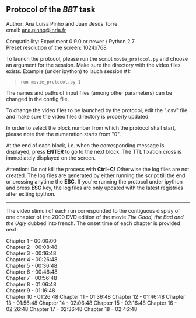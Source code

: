 ## Protocol of the *BBT* task   

Author: Ana Luisa Pinho and Juan Jesús Torre  
email: ana.pinho@inria.fr  

Compatibility: Expyriment 0.9.0 or newer / Python 2.7  
Preset resolution of the screen: 1024x768  

To launch the protocol, please run the script `movie_protocol.py` and choose an argument for the session. Make sure the directory with the video files exists. Example (under ipython) to lauch session #1:

> `run movie_protocol.py 1`

The names and paths of input files (among other parameters) can be changed in the config file.

To change the video files to be launched by the protocol, edit the ".csv" file and make sure the video files directory is properly updated.

In order to select the block number from which the protocol shall start, please note that the numeration starts from "0".

At the end of each block, i.e. when the corresponding message is displayed, press __ENTER__ to go to the next block. The TTL fixation cross is immediately displayed on the screen.

Attention: Do not kill the process with __Ctrl+C__! Otherwise the log files are not created. The log files are generated by either running the script till the end or pressing anytime the __ESC__. If you're running the protocol under ipython and press __ESC__ key, the log files are only updated with the latest registries after exiting ipython.

_________________________________________________________________________________________________  

The video stimuli of each run corresponded to the contiguous display of one chapter of the 2000 DVD edition of the movie *The Good, the Bad and the Ugly* dubbed into french. The onset time of each chapter is provided next:  

Chapter 1  - 00:00:00  
Chapter 2  - 00:08:48  
Chapter 3  - 00:16:48  
Chapter 4  - 00:26:48  
Chapter 5  - 00:36:48  
Chapter 6  - 00:46:48  
Chapter 7  - 00:56:48  
Chapter 8  - 01:06:48  
Chapter 9  - 01:16:48  
Chapter 10 - 01:26:48
Chapter 11 - 01:36:48
Chapter 12 - 01:46:48
Chapter 13 - 01:56:48
Chapter 14 - 02:06:48
Chapter 15 - 02:16:48
Chapter 16 - 02:26:48
Chapter 17 - 02:36:48
Chapter 18 - 02:46:48  


